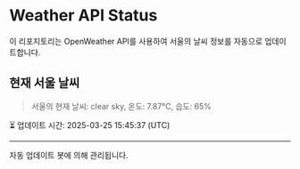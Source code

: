 
# Weather API Status

이 리포지토리는 OpenWeather API를 사용하여 서울의 날씨 정보를 자동으로 업데이트합니다.

## 현재 서울 날씨
> 서울의 현재 날씨: clear sky, 온도: 7.87°C, 습도: 65%

⏳ 업데이트 시간: 2025-03-25 15:45:37 (UTC)

---
자동 업데이트 봇에 의해 관리됩니다.
